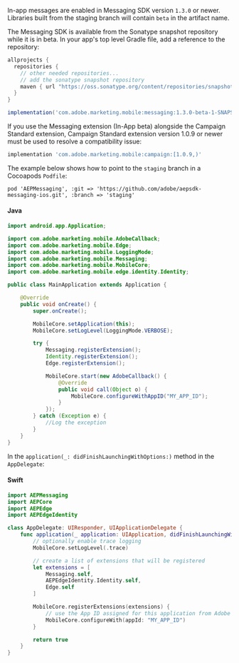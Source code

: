 <Variant platform="android" task="install" repeat="7"/>

In-app messages are enabled in Messaging SDK version `1.3.0` or newer. Libraries built from the staging branch will contain `beta` in the artifact name.

The Messaging SDK is available from the Sonatype snapshot repository while it is in beta. In your app's top level Gradle file, add a reference to the repository:

```groovy
allprojects {
  repositories {
    // other needed repositories...
    // add the sonatype snapshot repository
    maven { url "https://oss.sonatype.org/content/repositories/snapshots/" }
  }
} 
```

```groovy
implementation('com.adobe.marketing.mobile:messaging:1.3.0-beta-1-SNAPSHOT')
```

If you use the Messaging extension (In-App beta) alongside the Campaign Standard extension, Campaign Standard extension version 1.0.9 or newer must be used to resolve a compatibility issue:

```groovy
implementation 'com.adobe.marketing.mobile:campaign:[1.0.9,)'
```

<Variant platform="ios" task="install" repeat="2"/>

The example below shows how to point to the `staging` branch in a Cocoapods `Podfile`:

```
pod 'AEPMessaging', :git => 'https://github.com/adobe/aepsdk-messaging-ios.git', :branch => 'staging'
```

<Variant platform="android" task="register" repeat="2"/>

#### Java

```java
import android.app.Application;

import com.adobe.marketing.mobile.AdobeCallback;
import com.adobe.marketing.mobile.Edge;
import com.adobe.marketing.mobile.LoggingMode;
import com.adobe.marketing.mobile.Messaging;
import com.adobe.marketing.mobile.MobileCore;
import com.adobe.marketing.mobile.edge.identity.Identity;

public class MainApplication extends Application {

    @Override
    public void onCreate() {
        super.onCreate();

        MobileCore.setApplication(this);
        MobileCore.setLogLevel(LoggingMode.VERBOSE);

        try {
            Messaging.registerExtension();
            Identity.registerExtension();
            Edge.registerExtension();

            MobileCore.start(new AdobeCallback() {
                @Override
                public void call(Object o) {
                    MobileCore.configureWithAppID("MY_APP_ID");
                }
            });
        } catch (Exception e) {
            //Log the exception
        }
    }
}
```

<Variant platform="ios" task="register" repeat="3"/>

In the `application(_: didFinishLaunchingWithOptions:)` method in the `AppDelegate`:

#### Swift

```swift
import AEPMessaging
import AEPCore
import AEPEdge
import AEPEdgeIdentity

class AppDelegate: UIResponder, UIApplicationDelegate {
    func application(_ application: UIApplication, didFinishLaunchingWithOptions _: [UIApplication.LaunchOptionsKey: Any]?) -> Bool {
        // optionally enable trace logging
        MobileCore.setLogLevel(.trace)

        // create a list of extensions that will be registered
        let extensions = [
            Messaging.self,
            AEPEdgeIdentity.Identity.self,
            Edge.self
        ]

        MobileCore.registerExtensions(extensions) {            
            // use the App ID assigned for this application from Adobe Data Collection (formerly Adobe Launch)
            MobileCore.configureWith(appId: "MY_APP_ID")
        }

        return true
    }
}
```